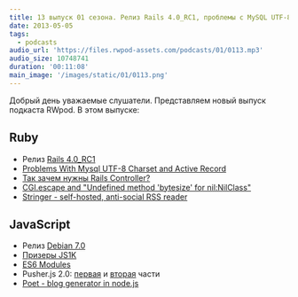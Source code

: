 ```yaml
---
title: 13 выпуск 01 сезона. Релиз Rails 4.0_RC1, проблемы с MySQL UTF-8 кодировкой, Stringer, Debian 7.0 и прочее
date: 2013-05-05
tags:
  - podcasts
audio_url: 'https://files.rwpod-assets.com/podcasts/01/0113.mp3'
audio_size: 10748741
duration: '00:11:08'
main_image: '/images/static/01/0113.png'
---
```


Добрый день уважаемые слушатели. Представляем новый выпуск подкаста RWpod. В этом выпуске:

## Ruby

- Релиз [Rails 4.0_RC1](http://weblog.rubyonrails.org/2013/5/1/Rails-4-0-release-candidate-1/)
- [Problems With Mysql UTF-8 Charset and Active Record](https://github.com/oscardelben/words-about-code/blob/master/2013/05/mysql-utf8-active-record.md)
- [Так зачем нужны Rails Controller?](http://techiferous.com/2013/04/so-what-exactly-is-the-purpose-of-a-rails-controller/)
- [CGI.escape and "Undefined method 'bytesize' for nil:NilClass"](http://pjkh.com/articles/cgi-escape-undefined-method-bytesize-for-nil-class/)
- [Stringer - self-hosted, anti-social RSS reader](https://github.com/swanson/stringer)

## JavaScript

- Релиз [Debian 7.0](http://www.linux.org.ru/news/debian/9129003)
- [Призеры JS1K](http://js1k.com/2013-spring/)
- [ES6 Modules](https://gist.github.com/wycats/51c96e3adcdb3a68cbc3)
- Pusher.js 2.0: [первая](http://blog.pusher.com/how-we-build-pusher20-part-1/) и [вторая](http://blog.pusher.com/how-we-built-pusher-js-2-0-part-2-implementation/) части
- [Poet - blog generator in node.js](http://jsantell.github.io/poet/)
